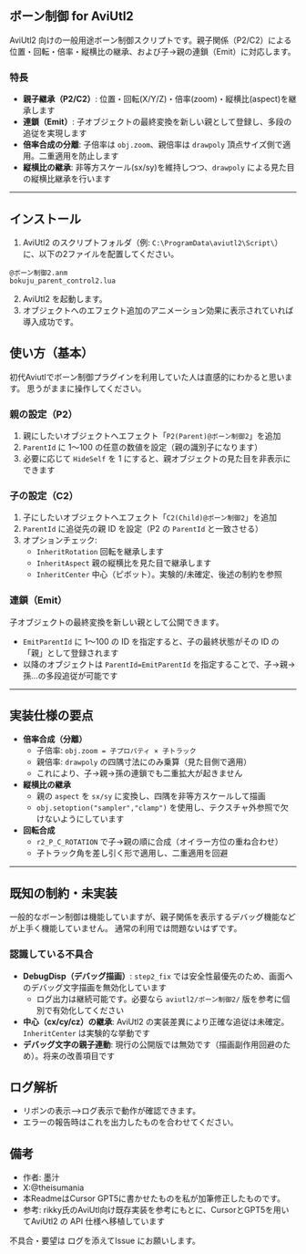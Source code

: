 ## ボーン制御 for AviUtl2

AviUtl2 向けの一般用途ボーン制御スクリプトです。親子関係（P2/C2）による位置・回転・倍率・縦横比の継承、および子→親の連鎖（Emit）に対応します。

### 特長
- **親子継承（P2/C2）**: 位置・回転(X/Y/Z)・倍率(zoom)・縦横比(aspect)を継承します
- **連鎖（Emit）**: 子オブジェクトの最終変換を新しい親として登録し、多段の追従を実現します
- **倍率合成の分離**: 子倍率は `obj.zoom`、親倍率は `drawpoly` 頂点サイズ側で適用。二重適用を防止します
- **縦横比の継承**: 非等方スケール(sx/sy)を維持しつつ、`drawpoly` による見た目の縦横比継承を行います

---

## インストール
1) AviUtl2 のスクリプトフォルダ（例: `C:\ProgramData\aviutl2\Script\`）に、以下の2ファイルを配置してください。
```
@ボーン制御2.anm
bokuju_parent_control2.lua
```
2) AviUtl2 を起動します。
3) オブジェクトへのエフェクト追加のアニメーション効果に表示されていれば導入成功です。


## 使い方（基本）
初代Aviutlでボーン制御プラグインを利用していた人は直感的にわかると思います。
思うがままに操作してください。

### 親の設定（P2）
1) 親にしたいオブジェクトへエフェクト「`P2(Parent)@ボーン制御2`」を追加
2) `ParentId` に 1〜100 の任意の数値を設定（親の識別子になります）
3) 必要に応じて `HideSelf` を 1 にすると、親オブジェクトの見た目を非表示にできます

### 子の設定（C2）
1) 子にしたいオブジェクトへエフェクト「`C2(Child)@ボーン制御2`」を追加
2) `ParentId` に追従先の親 ID を設定（P2 の `ParentId` と一致させる）
3) オプションチェック:
   - `InheritRotation` 回転を継承します
   - `InheritAspect` 親の縦横比を見た目で継承します
   - `InheritCenter` 中心（ピボット）。実験的/未確定、後述の制約を参照

### 連鎖（Emit）
子オブジェクトの最終変換を新しい親として公開できます。
- `EmitParentId` に 1〜100 の ID を指定すると、子の最終状態がその ID の「親」として登録されます
- 以降のオブジェクトは `ParentId=EmitParentId` を指定することで、子→親→孫…の多段追従が可能です

---

## 実装仕様の要点
- **倍率合成（分離）**
  - 子倍率: `obj.zoom = 子プロパティ × 子トラック`
  - 親倍率: `drawpoly` の四隅寸法にのみ乗算（見た目側で適用）
  - これにより、子→親→孫の連鎖でも二重拡大が起きません
- **縦横比の継承**
  - 親の `aspect` を `sx/sy` に変換し、四隅を非等方スケールして描画
  - `obj.setoption("sampler","clamp")` を使用し、テクスチャ外参照で欠けないようにしています
- **回転合成**
  - `r2_P_C_ROTATION` で子→親の順に合成（オイラー方位の重ね合わせ）
  - 子トラック角を差し引く形で適用し、二重適用を回避

---

## 既知の制約・未実装
一般的なボーン制御は機能していますが、親子関係を表示するデバッグ機能などが上手く機能していません。
通常の利用では問題ないはずです。

### 認識している不具合
- **DebugDisp（デバッグ描画）**: `step2_fix` では安全性最優先のため、画面へのデバッグ文字描画を無効化しています
  - ログ出力は継続可能です。必要なら `aviutl2/ボーン制御2/` 版を参考に個別で有効化してください
- **中心（cx/cy/cz）の継承**: AviUtl2 の実装差異により正確な追従は未確定。`InheritCenter` は実験的な挙動です
- **デバッグ文字の親子連動**: 現行の公開版では無効です（描画副作用回避のため）。将来の改善項目です


## ログ解析
- リボンの表示-->ログ表示で動作が確認できます。
- エラーの報告時はこれを出力したものを合わせてください。


## 備考
- 作者: 墨汁
- X:@theisumania
- 本ReadmeはCursor GPT5に書かせたものを私が加筆修正したものです。
- 参考: rikky氏のAviUtl向け既存実装を参考にもとに、CursorとGPT5を用いてAviUtl2 の API 仕様へ移植しています

不具合・要望は ログを添えてIssue にお願いします。


